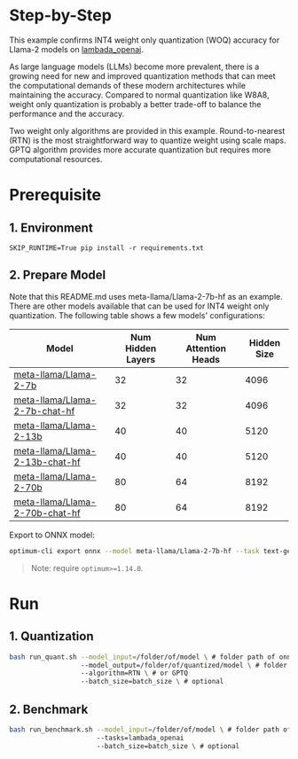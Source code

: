 Step-by-Step
============

This example confirms INT4 weight only quantization (WOQ) accuracy for Llama-2 models on [lambada_openai](https://huggingface.co/datasets/EleutherAI/lambada_openai).

As large language models (LLMs) become more prevalent, there is a growing need for new and improved quantization methods that can meet the computational demands of these modern architectures while maintaining the accuracy. Compared to normal quantization like W8A8, weight only quantization is probably a better trade-off to balance the performance and the accuracy.

Two weight only algorithms are provided in this example. Round-to-nearest (RTN) is the most straightforward way to quantize weight using scale maps. GPTQ algorithm provides more accurate quantization but requires more computational resources.

# Prerequisite

## 1. Environment
```shell
SKIP_RUNTIME=True pip install -r requirements.txt
```

## 2. Prepare Model

Note that this README.md uses meta-llama/Llama-2-7b-hf as an example. There are other models available that can be used for INT4 weight only quantization. The following table shows a few models' configurations:

| Model | Num Hidden Layers| Num Attention Heads | Hidden Size |
| --- | --- | --- | --- |
| [meta-llama/Llama-2-7b](https://huggingface.co/meta-llama/Llama-2-7b) | 32 | 32 | 4096 |
| [meta-llama/Llama-2-7b-chat-hf](https://huggingface.co/meta-llama/Llama-2-7b-chat-hf) | 32 | 32 | 4096 |
| [meta-llama/Llama-2-13b](https://huggingface.co/meta-llama/Llama-2-13b) | 40 | 40 | 5120 |
| [meta-llama/Llama-2-13b-chat-hf](https://huggingface.co/meta-llama/Llama-2-13b-chat-hf) | 40 | 40 | 5120 |
| [meta-llama/Llama-2-70b](https://huggingface.co/meta-llama/Llama-2-70b) | 80 | 64 | 8192 |
| [meta-llama/Llama-2-70b-chat-hf](https://huggingface.co/meta-llama/Llama-2-70b-chat-hf) | 80 | 64 | 8192 |

Export to ONNX model:
```bash
optimum-cli export onnx --model meta-llama/Llama-2-7b-hf --task text-generation-with-past ./Llama-2-7b-hf
```

> Note: require `optimum>=1.14.0`.

# Run

## 1. Quantization

```bash
bash run_quant.sh --model_input=/folder/of/model \ # folder path of onnx model, config and tokenizer
                  --model_output=/folder/of/quantized/model \ # folder path to save onnx model
                  --algorithm=RTN \ # or GPTQ
                  --batch_size=batch_size \ # optional 
```

## 2. Benchmark

```bash
bash run_benchmark.sh --model_input=/folder/of/model \ # folder path of onnx model, config and tokenizer
                      --tasks=lambada_openai
                      --batch_size=batch_size \ # optional
```


